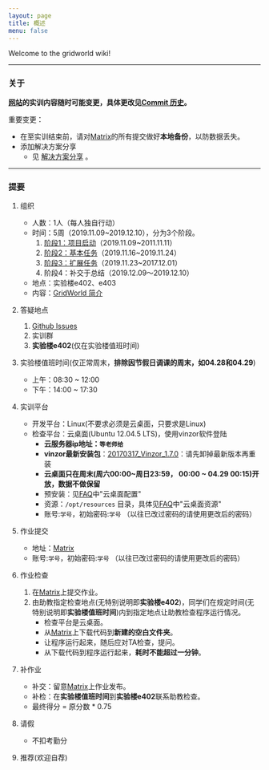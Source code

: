 ```yaml
---
layout: page
title: 概述
menu: false
---
```



Welcome to the gridworld wiki!


----------

### 关于
**[网站]()的实训内容随时可能变更，具体更改见[Commit 历史]()。**

重要变更：
 - 在至实训结束前，请对[Matrix](https://vmatrix.org.cn)的所有提交做好**本地备份**，以防数据丢失。
 - 添加解决方案分享
    - 见 [解决方案分享](https://se-2018.github.io/share/) 。


----------


### 提要

 1. 组织
    - 人数：1人（每人独自行动）
    - 时间：5周（2019.11.09~2019.12.10），分为3个阶段。
        1. [阶段1：项目启动](./Stage1)（2019.11.09~2011.11.11）
        2. [阶段2：基本任务](./Stage2)（2019.11.16~2019.11.24）
        3. [阶段3：扩展任务](./Stage3)（2019.11.23~2017.12.01）
        4. 阶段4：补交于总结（2019.12.09～2019.12.10）
    - 地点：实验楼e402、e403
    - 内容：[GridWorld 简介](./GridWorld)
 2. 答疑地点
    1. [Github Issues]()
    2. 实训群
    3. **实验楼e402**(仅在实验楼值班时间)
 3. 实验楼值班时间(仅正常周末，**排除因节假日调课的周末，如04.28和04.29**)
    - 上午：08:30 ~ 12:00
    - 下午：14:00 ~ 17:30
 4. 实训平台
    - 开发平台：Linux(不要求必须是云桌面，只要求是Linux)
    - 检查平台：云桌面(Ubuntu 12.04.5 LTS)，使用vinzor软件登陆
        - **云服务器ip地址：`等老师给`**
        - **vinzor最新安装包**：[20170317\_Vinzor\_1.7.0](./resources/20170317-vinzor-1.7.0.zip)：请先卸掉最新版本再重装
        - **云桌面只在周末(周六00:00~周日23:59， 00:00 ~ 04.29 00:15)开放，数据不做保留**
        - 预安装：见[FAQ](./FAQ)中"云桌面配置"
        - 资源：`/opt/resources` 目录，具体见[FAQ](./FAQ)中"云桌面资源"
        - 账号:`学号`，初始密码:`学号` （以往已改过密码的请使用更改后的密码）

 5. 作业提交
    - 地址：[Matrix](https://vmatrix.org.cn)
    - 账号:`学号`，初始密码:`学号` （以往已改过密码的请使用更改后的密码）

 6. 作业检查
    1. 在[Matrix](https://vmatrix.org.cn)上提交作业。
    2. 由助教指定检查地点(无特别说明即**实验楼e402**)，同学们在规定时间(无特别说明即**实验楼值班时间**)内到指定地点让助教检查程序运行情况。
        - 检查平台是云桌面。
        - 从[Matrix](https://vmatrix.org.cn)上下载代码到**新建的空白文件夹**。
        - 让程序运行起来，随后应对TA检查，提问。
        - 从下载代码到程序运行起来，**耗时不能超过一分钟**。

 7. 补作业
    - 补交：留意[Matrix](https://vmatrix.org.cn)上作业发布。
    - 补检：在**实验楼值班时间**到**实验楼e402**联系助教检查。
    - 最终得分 = 原分数 * 0.75

 8. 请假
    - 不扣考勤分

 9. 推荐(欢迎自荐)
